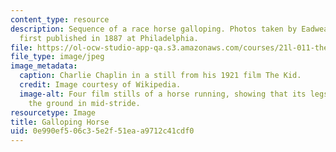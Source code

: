```yaml
---
content_type: resource
description: Sequence of a race horse galloping. Photos taken by Eadweard Muybridge,
  first published in 1887 at Philadelphia.
file: https://ol-ocw-studio-app-qa.s3.amazonaws.com/courses/21l-011-the-film-experience-fall-2013/0e990ef506c35e2f51eaa9712c41cdf0_horse.jpg
file_type: image/jpeg
image_metadata:
  caption: Charlie Chaplin in a still from his 1921 film The Kid.
  credit: Image courtesy of Wikipedia.
  image-alt: Four film stills of a horse running, showing that its legs are all off
    the ground in mid-stride.
resourcetype: Image
title: Galloping Horse
uid: 0e990ef5-06c3-5e2f-51ea-a9712c41cdf0
---
```

